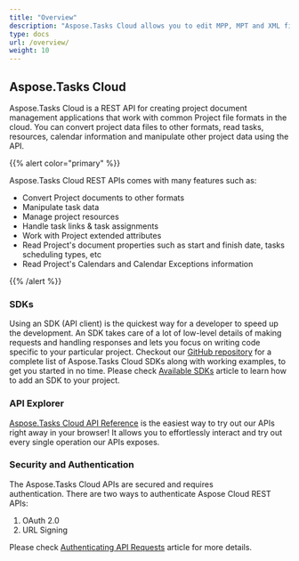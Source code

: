 ```yaml
---
title: "Overview"
description: "Aspose.Tasks Cloud allows you to edit MPP, MPT and XML files. Moreover, our REST API can be used with nearly all languages like .NET, Node.JS, Python, PHP, Go, Java and many more."
type: docs
url: /overview/
weight: 10
---
```


## **Aspose.Tasks Cloud**
Aspose.Tasks Cloud is a REST API for creating project document management applications that work with common Project file formats in the cloud. You can convert project data files to other formats, read tasks, resources, calendar information and manipulate other project data using the API.

{{% alert color="primary" %}} 

Aspose.Tasks Cloud REST APIs comes with many features such as:

- Convert Project documents to other formats
- Manipulate task data
- Manage project resources
- Handle task links & task assignments
- Work with Project extended attributes
- Read Project's document properties such as start and finish date, tasks scheduling types, etc
- Read Project's Calendars and Calendar Exceptions information

{{% /alert %}} 
### **SDKs**
Using an SDK (API client) is the quickest way for a developer to speed up the development. An SDK takes care of a lot of low-level details of making requests and handling responses and lets you focus on writing code specific to your particular project. Checkout our [GitHub repository](https://github.com/aspose-tasks-cloud) for a complete list of Aspose.Tasks Cloud SDKs along with working examples, to get you started in no time. Please check [Available SDKs](/tasks/available-sdks/) article to learn how to add an SDK to your project.
### **API Explorer**
[Aspose.Tasks Cloud API Reference](https://apireference.aspose.cloud/tasks/) is the easiest way to try out our APIs right away in your browser! It allows you to effortlessly interact and try out every single operation our APIs exposes.
### **Security and Authentication**
The Aspose.Tasks Cloud APIs are secured and requires authentication. There are two ways to authenticate Aspose Cloud REST APIs:

1. OAuth 2.0
2. URL Signing

Please check [Authenticating API Requests](https://docs.aspose.cloud/total/authenticating-api-requests/) article for more details.
